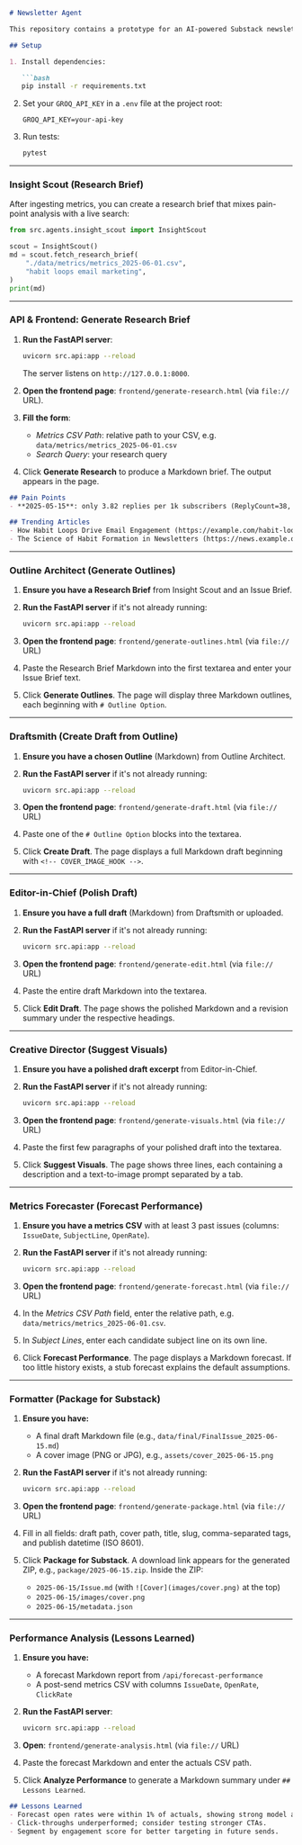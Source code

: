 ````markdown
# Newsletter Agent

This repository contains a prototype for an AI-powered Substack newsletter pipeline. The first implemented component is the **Data Collector** agent, which ingests metrics CSV files and past Markdown issues.

## Setup

1. Install dependencies:

   ```bash
   pip install -r requirements.txt
````

2. Set your `GROQ_API_KEY` in a `.env` file at the project root:

   ```dotenv
   GROQ_API_KEY=your-api-key
   ```

3. Run tests:

   ```bash
   pytest
   ```

---

### Insight Scout (Research Brief)

After ingesting metrics, you can create a research brief that mixes pain-point analysis with a live search:

```python
from src.agents.insight_scout import InsightScout

scout = InsightScout()
md = scout.fetch_research_brief(
    "./data/metrics/metrics_2025-06-01.csv",
    "habit loops email marketing",
)
print(md)
```

---

### API & Frontend: Generate Research Brief

1. **Run the FastAPI server**:

   ```bash
   uvicorn src.api:app --reload
   ```

   The server listens on `http://127.0.0.1:8000`.

2. **Open the frontend page**:
   `frontend/generate-research.html` (via `file://` URL).

3. **Fill the form**:

   * *Metrics CSV Path*: relative path to your CSV, e.g. `data/metrics/metrics_2025-06-01.csv`
   * *Search Query*: your research query

4. Click **Generate Research** to produce a Markdown brief. The output appears in the page.

```markdown
## Pain Points
- **2025-05-15**: only 3.82 replies per 1k subscribers (ReplyCount=38, Subscribers=9950)

## Trending Articles
- How Habit Loops Drive Email Engagement (https://example.com/habit-loops-2025)
- The Science of Habit Formation in Newsletters (https://news.example.org/habit-science)
```

---

### Outline Architect (Generate Outlines)

1. **Ensure you have a Research Brief** from Insight Scout and an Issue Brief.
2. **Run the FastAPI server** if it's not already running:

   ```bash
   uvicorn src.api:app --reload
   ```
3. **Open the frontend page**:
   `frontend/generate-outlines.html` (via `file://` URL)
4. Paste the Research Brief Markdown into the first textarea and enter your Issue Brief text.
5. Click **Generate Outlines**. The page will display three Markdown outlines, each beginning with `# Outline Option`.

---

### Draftsmith (Create Draft from Outline)

1. **Ensure you have a chosen Outline** (Markdown) from Outline Architect.
2. **Run the FastAPI server** if it's not already running:

   ```bash
   uvicorn src.api:app --reload
   ```
3. **Open the frontend page**:
   `frontend/generate-draft.html` (via `file://` URL)
4. Paste one of the `# Outline Option` blocks into the textarea.
5. Click **Create Draft**. The page displays a full Markdown draft beginning with `<!-- COVER_IMAGE_HOOK -->`.

---

### Editor-in-Chief (Polish Draft)

1. **Ensure you have a full draft** (Markdown) from Draftsmith or uploaded.
2. **Run the FastAPI server** if it's not already running:

   ```bash
   uvicorn src.api:app --reload
   ```
3. **Open the frontend page**:
   `frontend/generate-edit.html` (via `file://` URL)
4. Paste the entire draft Markdown into the textarea.
5. Click **Edit Draft**. The page shows the polished Markdown and a revision summary under the respective headings.

---

### Creative Director (Suggest Visuals)

1. **Ensure you have a polished draft excerpt** from Editor-in-Chief.
2. **Run the FastAPI server** if it's not already running:

   ```bash
   uvicorn src.api:app --reload
   ```
3. **Open the frontend page**:
   `frontend/generate-visuals.html` (via `file://` URL)
4. Paste the first few paragraphs of your polished draft into the textarea.
5. Click **Suggest Visuals**. The page shows three lines, each containing a description and a text-to-image prompt separated by a tab.

---

### Metrics Forecaster (Forecast Performance)

1. **Ensure you have a metrics CSV** with at least 3 past issues (columns: `IssueDate`, `SubjectLine`, `OpenRate`).
2. **Run the FastAPI server** if it's not already running:

   ```bash
   uvicorn src.api:app --reload
   ```
3. **Open the frontend page**:
   `frontend/generate-forecast.html` (via `file://` URL)
4. In the *Metrics CSV Path* field, enter the relative path, e.g. `data/metrics/metrics_2025-06-01.csv`.
5. In *Subject Lines*, enter each candidate subject line on its own line.
6. Click **Forecast Performance**. The page displays a Markdown forecast. If too little history exists, a stub forecast explains the default assumptions.

---

### Formatter (Package for Substack)

1. **Ensure you have:**

   * A final draft Markdown file (e.g., `data/final/FinalIssue_2025-06-15.md`)
   * A cover image (PNG or JPG), e.g., `assets/cover_2025-06-15.png`
2. **Run the FastAPI server** if it's not already running:

   ```bash
   uvicorn src.api:app --reload
   ```
3. **Open the frontend page**:
   `frontend/generate-package.html` (via `file://` URL)
4. Fill in all fields: draft path, cover path, title, slug, comma-separated tags, and publish datetime (ISO 8601).
5. Click **Package for Substack**. A download link appears for the generated ZIP, e.g., `package/2025-06-15.zip`.
   Inside the ZIP:

   * `2025-06-15/Issue.md` (with `![Cover](images/cover.png)` at the top)
   * `2025-06-15/images/cover.png`
   * `2025-06-15/metadata.json`

---

### Performance Analysis (Lessons Learned)

1. **Ensure you have:**

   * A forecast Markdown report from `/api/forecast-performance`
   * A post-send metrics CSV with columns `IssueDate`, `OpenRate`, `ClickRate`
2. **Run the FastAPI server**:

   ```bash
   uvicorn src.api:app --reload
   ```
3. **Open**:
   `frontend/generate-analysis.html` (via `file://` URL)
4. Paste the forecast Markdown and enter the actuals CSV path.
5. Click **Analyze Performance** to generate a Markdown summary under `## Lessons Learned`.

```markdown
## Lessons Learned
- Forecast open rates were within 1% of actuals, showing strong model accuracy.
- Click-throughs underperformed; consider testing stronger CTAs.
- Segment by engagement score for better targeting in future sends.
```

```
```
